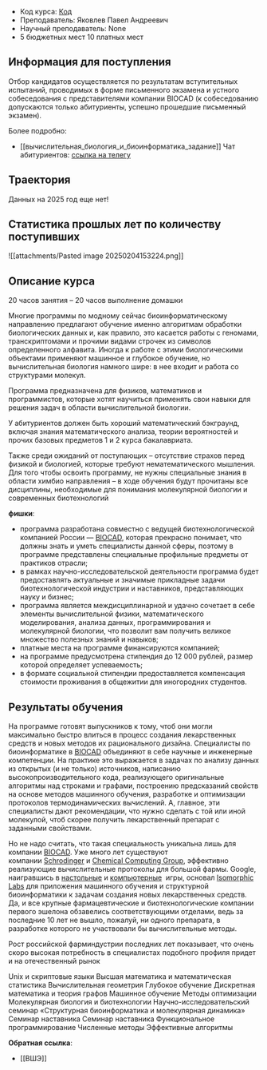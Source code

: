 
- Код курса: [Код](https://spb.hse.ru/ma/bioinformatics/documents)
- Преподаватель: Яковлев Павел Андреевич
- Научный преподаватель: None
- 5 бюджетных мест 10 платных мест

## Информация для поступления

Отбор кандидатов осуществляется по результатам вступительных испытаний, проводимых в форме письменного экзамена и устного собеседования с представителями компании BIOCAD (к собеседованию допускаются только абитуриенты, успешно прошедшие письменный экзамен).

Более подробно:
- [[вычислительная_биология_и_биоинформатика_задание]]
Чат абитуриентов: [ссылка на телегу](https://t.me/joinchat/ThCtTnencs2RtzMV)
## Траектория

Данных на 2025 год еще нет!

## Статистика прошлых лет по количеству поступивших

![[attachments/Pasted image 20250204153224.png]]

## Описание курса

20 часов занятия – 20 часов выполнение домашки

Многие программы по модному сейчас биоинформатическому направлению предлагают обучение именно алгоритмам обработки биологических данных и, как правило, это касается работы с геномами, транскриптомами и прочими видами строчек из символов определенного алфавита. Иногда к работе с этими биологическими объектами применяют машинное и глубокое обучение, но вычислительная биология намного шире: в нее входит и работа со структурами молекул. 

Программа предназначена для физиков, математиков и программистов, которые хотят научиться применять свои навыки для решения задач в области вычислительной биологии. 

У абитуриентов должен быть хороший математический бэкграунд, включая знания математического анализа, теории вероятностей и прочих базовых предметов 1 и 2 курса бакалавриата. 

Также среди ожиданий от поступающих – отсутствие страхов перед физикой и биологией, которые требуют нематематического мышления. Для того чтобы освоить программу, не нужны специальные знания в области химбио направления – в ходе обучения будут прочитаны все дисциплины, необходимые для понимания молекулярной биологии и современных биотехнологий

**фишки**:

- программа разработана совместно с ведущей биотехнологической компанией России — [BIOCAD](http://hse.biocad.ru/), которая прекрасно понимает, что должны знать и уметь специалисты данной сферы, поэтому в программе представлены специальные профильные предметы от практиков отрасли;
- в рамках научно-исследовательской деятельности программа будет предоставлять актуальные и значимые прикладные задачи биотехнологической индустрии и наставников, представляющих науку и бизнес;
- программа является междисциплинарной и удачно сочетает в себе элементы вычислительной физики, математического моделирования, анализа данных, программирования и молекулярной биологии, что позволит вам получить великое множество полезных знаний и навыков;
- платные места на программе финансируются компанией;
- на программе предусмотрена стипендия до 12 000 рублей, размер которой определяет успеваемость;
- в формате социальной стипендии предоставляется компенсация стоимости проживания в общежитии для иногородних студентов.

## Результаты обучения

На программе готовят выпускников к тому, чтоб они могли максимально быстро влиться в процесс создания лекарственных средств и новых методов их рационального дизайна. Специалисты по биоинформатике в [BIOCAD](http://hse.biocad.ru/) объединяют в себе научные и инженерные компетенции. На практике это выражается в задачах по анализу данных из открытых (и не только) источников, написанию высокопроизводительного кода, реализующего оригинальные алгоритмы над строками и графами, построению предсказаний свойств на основе методов машинного обучения, разработке и оптимизации протоколов термодинамических вычислений. А, главное, эти специалисты дают рекомендации, что нужно сделать с той или иной молекулой, чтоб скорее получить лекарственный препарат с заданными свойствами. 

Но не надо считать, что такая специальность уникальна лишь для компании [BIOCAD](http://hse.biocad.ru/). Уже много лет существуют компании [Schrodinger](http://schrodinger.com/) и [Chemical Computing Group](http://chemcomp.com/), эффективно реализующие вычислительные протоколы для большой фармы. Google, наигравшись в [настольные](http://deepmind.com/research/case-studies/alphago-the-story-so-far) и [компьютерные](http://deepmind.com/blog/article/alphastar-mastering-real-time-strategy-game-starcraft-ii)  игры, основал [Isomorphic Labs](http://isomorphiclabs.com/) для приложения машинного обучения и структурной биоинформатики к задачам создания новых лекарственных средств. Да, и все крупные фармацевтические и биотехнологические компании первого эшелона обзавелись соответствующими отделами, ведь за последние 10 лет не вышло, пожалуй, ни одного препарата, в разработке которого не участвовали бы вычислительные методы.

Рост российской фарминдустрии последних лет показывает, что очень скоро высокая потребность в специалистах подобного профиля придет и на отечественный рынок

Unix и скриптовые языки 
Высшая математика и математическая статистика 
Вычислительная геометрия 
Глубокое обучение
Дискретная математика и теория графов
Машинное обучение 
Методы оптимизации
Молекулярная биология и биотехнологии
Научно-исследовательский семинар «Структурная биоинформатика и молекулярная динамика»
Семинар наставника 
Семинар наставника 
Функциональное программирование
Численные методы
Эффективные алгоритмы


**Обратная ссылка**:
- [[ВШЭ]]